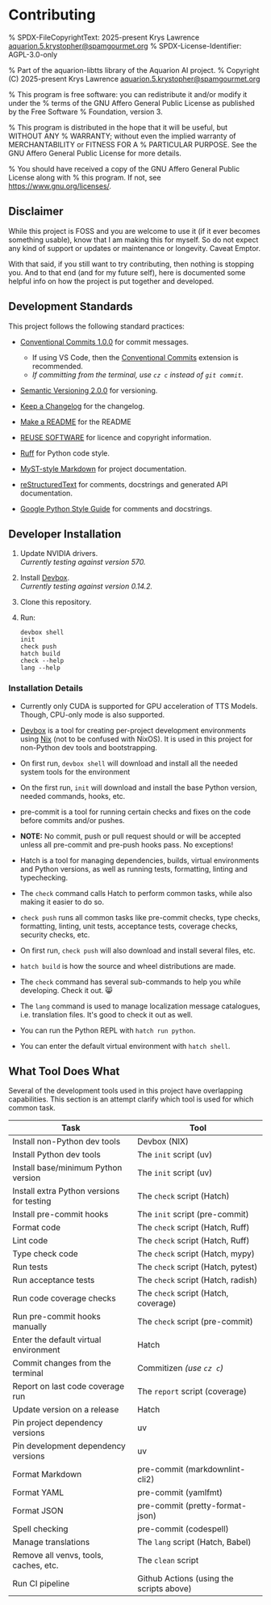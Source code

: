 # Contributing

% SPDX-FileCopyrightText: 2025-present Krys Lawrence <aquarion.5.krystopher@spamgourmet.org>
% SPDX-License-Identifier: AGPL-3.0-only

% Part of the aquarion-libtts library of the Aquarion AI project.
% Copyright (C) 2025-present Krys Lawrence <aquarion.5.krystopher@spamgourmet.org>

% This program is free software: you can redistribute it and/or modify it under the
% terms of the GNU Affero General Public License as published by the Free Software
% Foundation, version 3.

% This program is distributed in the hope that it will be useful, but WITHOUT ANY
% WARRANTY; without even the implied warranty of MERCHANTABILITY or FITNESS FOR A
% PARTICULAR PURPOSE. See the GNU Affero General Public License for more details.

% You should have received a copy of the GNU Affero General Public License along with
% this program. If not, see <https://www.gnu.org/licenses/>.

## Disclaimer

While this project is FOSS and you are welcome to use it (if it ever becomes something
usable), know that I am making this for myself. So do not expect any kind of support or
updates or maintenance or longevity.  Caveat Emptor.

With that said, if you still want to try contributing, then nothing is stopping you.
And to that end (and for my future self), here is documented some helpful info on how
the project is put together and developed.

## Development Standards

This project follows the following standard practices:

- [Conventional Commits 1.0.0](https://www.conventionalcommits.org/en/v1.0.0/) for
  commit messages.

  - If using VS Code, then the
    [Conventional Commits](https://marketplace.visualstudio.com/items?itemName=vivaxy.vscode-conventional-commits)
    extension is recommended.
  - _If committing from the terminal, use `cz c` instead of `git commit`._

- [Semantic Versioning 2.0.0](https://semver.org/spec/v2.0.0.html) for versioning.

- [Keep a Changelog](https://keepachangelog.com/en/1.1.0/) for the changelog.

- [Make a README](https://www.makeareadme.com/) for the README

- [REUSE SOFTWARE](https://reuse.software/) for licence and copyright information.

- [Ruff](https://docs.astral.sh/ruff/) for Python code style.

- [MyST-style Markdown](https://myst-parser.readthedocs.io/) for project documentation.

- [reStructuredText](https://www.sphinx-doc.org/en/master/usage/restructuredtext/basics.html#restructuredtext-primer)
  for comments, docstrings and generated API documentation.

- [Google Python Style Guide](https://google.github.io/styleguide/pyguide.html#38-comments-and-docstrings)
  for comments and docstrings.

## Developer Installation

1. Update NVIDIA drivers. \
   _Currently testing against version 570._

1. Install [Devbox](https://www.jetify.com/docs/devbox/installing_devbox/). \
   _Currently testing against version 0.14.2._

1. Clone this repository.

1. Run:

   ```console
   devbox shell
   init
   check push
   hatch build
   check --help
   lang --help
   ```

### Installation Details

- Currently only CUDA is supported for GPU acceleration of TTS Models.  Though, CPU-only
  mode is also supported.

- [Devbox](https://www.jetify.com/devbox) is a tool for creating per-project development
  environments using [Nix](https://github.com/NixOS/nix) (not to be confused with
  NixOS).  It is used in this project for non-Python dev tools and bootstrapping.

- On first run, `devbox shell` will download and install all the needed system tools
  for the environment

- On the first run, `init` will download and install the base Python version, needed
  commands, hooks, etc.

- pre-commit is a tool for running certain checks and fixes on the code before commits
  and/or pushes.

- **NOTE:** No commit, push or pull request should or will be accepted unless all
  pre-commit and pre-push hooks pass.  No exceptions!

- Hatch is a tool for managing dependencies, builds, virtual environments and Python
  versions, as well as running tests, formatting, linting and typechecking.

- The `check` command calls Hatch to perform common tasks, while also making it easier
  to do so.

- `check push` runs all common tasks like pre-commit checks, type checks, formatting,
   linting, unit tests, acceptance tests, coverage checks, security checks, etc.

- On first run, `check push` will also download and install several files, etc.

- `hatch build` is how the source and wheel distributions are made.

- The `check` command has several sub-commands to help you while developing.  Check it
  out. :smile_cat:

- The `lang` command is used to manage localization message catalogues, i.e. translation
  files.  It's good to check it out as well.

- You can run the Python REPL with `hatch run python`.

- You can enter the default virtual environment with `hatch shell`.

## What Tool Does What

Several of the development tools used in this project have overlapping capabilities.
This section is an attempt clarify which tool is used for which common task.

| Task                                      | Tool                                     |
| ----------------------------------------- | ---------------------------------------- |
| Install non-Python dev tools              | Devbox (NIX)                             |
| Install Python dev tools                  | The `init` script (uv)                   |
| Install base/minimum Python version       | The `init` script (uv)                   |
| Install extra Python versions for testing | The `check` script (Hatch)               |
| Install pre-commit hooks                  | The `init` script (pre-commit)           |
| Format code                               | The `check` script (Hatch, Ruff)         |
| Lint code                                 | The `check` script (Hatch, Ruff)         |
| Type check code                           | The `check` script (Hatch, mypy)         |
| Run tests                                 | The `check` script (Hatch, pytest)       |
| Run acceptance tests                      | The `check` script (Hatch, radish)       |
| Run code coverage checks                  | The `check` script (Hatch, coverage)     |
| Run pre-commit hooks manually             | The `check` script (pre-commit)          |
| Enter the default virtual environment     | Hatch                                    |
| Commit changes from the terminal          | Commitizen _(use `cz c`)_                |
| Report on last code coverage run          | The `report` script (coverage)           |
| Update version on a release               | Hatch                                    |
| Pin project dependency versions           | uv                                       |
| Pin development dependency versions       | uv                                       |
| Format Markdown                           | pre-commit (markdownlint-cli2)           |
| Format YAML                               | pre-commit (yamlfmt)                     |
| Format JSON                               | pre-commit (pretty-format-json)          |
| Spell checking                            | pre-commit (codespell)                   |
| Manage translations                       | The `lang` script (Hatch, Babel)         |
| Remove all venvs, tools, caches, etc.     | The `clean` script                       |
| Run CI pipeline                           | Github Actions (using the scripts above) |
